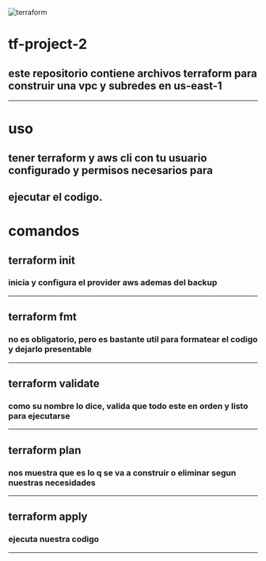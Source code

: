 
![terraform](https://github.com/user-attachments/assets/a4df3875-6c97-4aca-9031-734e8201f771)


# tf-project-2
## este repositorio contiene archivos terraform para construir una vpc y subredes en us-east-1
-----------------------------------------------------------------------------------------------
# uso
## tener terraform y aws cli con tu usuario configurado y permisos necesarios para
ejecutar el codigo.
-----------------------------------------------------------------------------------------------
# comandos
## terraform init
### inicia y configura el provider aws ademas del backup
------------------------------------------------------------------------------------------------
## terraform fmt
### no es obligatorio, pero es bastante util para formatear el codigo y dejarlo presentable
----------------------------------------------------------------------------------------------
## terraform validate
### como su nombre lo dice, valida que todo este en orden y listo para ejecutarse
-------------------------------------------------------------------------------------------------
## terraform plan
### nos muestra que es lo q se va a construir o eliminar segun nuestras necesidades
--------------------------------------------------------------------------------------------------
## terraform apply
### ejecuta nuestra codigo
-------------------------------------------------------------------------------------------------


